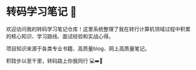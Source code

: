# 转码学习笔记 📖

欢迎访问我的转码学习笔记仓库！这里系统整理了我在转行计算机领域过程中积累的核心知识、学习路线、面试经验和实战心得。

项目知识来源于各类专业书籍、高质量blog、网上高质量笔记。

积跬步以至千里，转码路上你我同行 💻➡️🚀